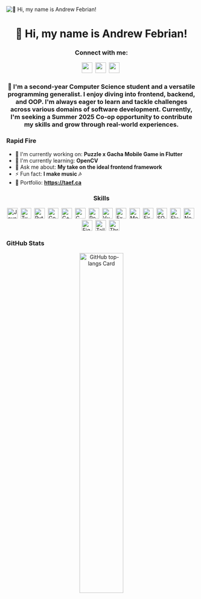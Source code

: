 

<!--
**elvio14/elvio14** is a ✨ _special_ ✨ repository because its `README.md` (this file) appears on your GitHub profile.

Here are some ideas to get you started:

- 🔭 I’m currently working on ...
- 🌱 I’m currently learning ...
- 👯 I’m looking to collaborate on ...
- 🤔 I’m looking for help with ...
- 💬 Ask me about ...
- 📫 How to reach me: ...
- 😄 Pronouns: ...
- ⚡ Fun fact: ...
-->
![👋 Hi, my name is Andrew Febrian!](https://mir-s3-cdn-cf.behance.net/project_modules/max_1200/79731568097599.5b50bca477735.jpg)

<div id="toc">
  <ul align="center" style="list-style: none">
    <summary>
      <h1>
        👋 Hi, my name is Andrew Febrian!
      </h1>
    </summary>
  </ul>
</div>

**<h3 align="center">Connect with me:</h3>** 
<p align="center"></a> <a href="https://www.instagram.com/andrewelvio" target="_blank"><img src="https://img.shields.io/badge/Instagram-E4405F?style=for-the-badge&logo=instagram&logoColor=white" height="28" style="margin-right: 4px"></a> <a href="https://www.linkedin.com/in/Andrew Febrian" target="_blank"><img src="https://img.shields.io/badge/LinkedIn-0077B5?style=for-the-badge&logo=linkedin&logoColor=white" height="28" style="margin-right: 4px"></a> <a href="andrew.elvio14@gmail.com" target="_blank"><img src="https://img.shields.io/badge/Gmail-D14836?style=for-the-badge&logo=gmail&logoColor=white" height="28" style="margin-right: 4px"></a></p>

 **<h3 align="center">🚀 I'm a second-year Computer Science student and a versatile programming generalist. I enjoy diving into frontend, backend, and OOP. I'm always eager to learn and tackle challenges across various domains of software development. Currently, I'm seeking a Summer 2025 Co-op opportunity to contribute my skills and grow through real-world experiences.</h3>**

**<h3 align="left">Rapid Fire</h3>**

- 💼 I'm currently working on: **Puzzle x Gacha Mobile Game in Flutter**
- 🌱 I'm currently learning: **OpenCV**
- 💬 Ask me about: **My take on the ideal frontend framework**
- ⚡ Fun fact: **I make music 🎶**
- 📂 Portfolio: **<a href="https://taef.ca" target="_blank">https://taef.ca</a>**

 **<h3 align="center">Skills</h3>**

<div style="display: flex; flex-wrap: wrap; gap: 4px; justify-content: center;">
<img src="https://img.shields.io/badge/JavaScript-F7DF1C?logo=javascript&logoColor=white" height="28" alt="JavaScript" style="margin-right: 4px"> 
<img src="https://img.shields.io/badge/TypeScript-3178C6?logo=typescript&logoColor=white" height="28" alt="TypeScript" style="margin-right: 4px">
<img src="https://img.shields.io/badge/Python-306998?logo=python&logoColor=white" height="28" alt="Python" style="margin-right: 4px"> 
<img src="https://img.shields.io/badge/Go-00ADD8?logo=go&logoColor=white" height="28" alt="Go" style="margin-right: 4px"> 
<img src="https://img.shields.io/badge/C%2B%2B-F34B7F?logo=c%2B%2B&logoColor=white" height="28" alt="C++" style="margin-right: 4px"> 
<img src="https://img.shields.io/badge/C-A8B9CC?logo=c&logoColor=white" height="28" alt="C" style="margin-right: 4px"> 
<img src="https://img.shields.io/badge/React-20232A?logo=react&logoColor=61DAFB" height="28" alt="React" style="margin-right: 4px"> 
<img src="https://img.shields.io/badge/Vue.js-35495E?logo=vue.js&logoColor=4FC08D" height="28" alt="Vue" style="margin-right: 4px"> 
<img src="https://img.shields.io/badge/Express-000000?logo=express&logoColor=white" height="28" alt="Express" style="margin-right: 4px"> 
<img src="https://img.shields.io/badge/MongoDB-4EA94B?logo=mongodb&logoColor=white" height="28" alt="MongoDB" style="margin-right: 4px"> 
<img src="https://img.shields.io/badge/Firebase-FFCA28?logo=firebase&logoColor=white" height="28" alt="Firebase" style="margin-right: 4px"> 
<img src="https://img.shields.io/badge/SQLite-003B57?logo=sqlite&logoColor=white" height="28" alt="SQLite" style="margin-right: 4px">
<img src="https://img.shields.io/badge/Flutter-02569B?logo=flutter&logoColor=white" height="28" alt="Flutter" style="margin-right: 4px"> 
<img src="https://img.shields.io/badge/Node.js-8CC84B?logo=node.js&logoColor=white" height="28" alt="Node.js" style="margin-right: 4px"> 
<img src="https://img.shields.io/badge/Figma-F24E1E?logo=figma&logoColor=white" height="28" alt="Figma" style="margin-right: 4px">
<img src="https://img.shields.io/badge/Tailwind_CSS-38B2AC?logo=tailwind-css&logoColor=white" height="28" alt="Tailwind CSS" style="margin-right: 4px"> 
<img src="https://img.shields.io/badge/Three.js-000000?logo=three.js&logoColor=white" height="28" alt="Three.js" style="margin-right: 4px"> 

</div>

 **<h3 align="left">GitHub Stats</h3>**

<p align="center">
  <img width="48%" src="https://github-readme-stats.vercel.app/api/top-langs?username=elvio14&theme=react&hide_title=false&layout=compact&langs_count=6&hide_progress=false&card_width=400" alt="GitHub top-langs Card" />
</p>

